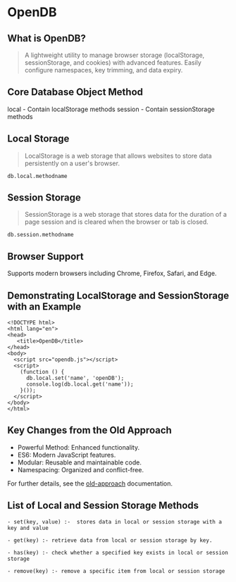 # OpenDB

## What is OpenDB?

> A lightweight utility to manage browser storage (localStorage, sessionStorage, and cookies) with advanced features. Easily configure namespaces, key trimming, and data expiry.

## Core Database Object Method

local - Contain localStorage methods
session - Contain sessionStorage methods

## Local Storage

> LocalStorage is a web storage that allows websites to store data persistently on a user's browser.

```
db.local.methodname
```

## Session Storage

> SessionStorage is a web storage that stores data for the duration of a page session and is cleared when the browser or tab is closed.

```
db.session.methodname
```

## Browser Support

Supports modern browsers including Chrome, Firefox, Safari, and Edge.

## Demonstrating LocalStorage and SessionStorage with an Example

```
<!DOCTYPE html>
<html lang="en">
<head>
   <title>OpenDB</title>
</head>
<body>
  <script src="opendb.js"></script>
  <script>
	(function () {
	  db.local.set('name', 'openDB');
	  console.log(db.local.get('name'));
	}());
  </script>
</body>
</html>
```

## Key Changes from the Old Approach

- Powerful Method: Enhanced functionality.
- ES6: Modern JavaScript features.
- Modular: Reusable and maintainable code.
- Namespacing: Organized and conflict-free.

For further details, see the [old-approach](https://github.com/pankajbisht/openDB/tree/v1-opendb) documentation.

## List of Local and Session Storage Methods

```
- set(key, value) :-  stores data in local or session storage with a key and value

- get(key) :- retrieve data from local or session storage by key.

- has(key) :- check whether a specified key exists in local or session storage

- remove(key) :- remove a specific item from local or session storage
```
